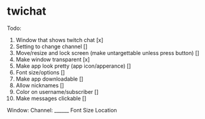 # twichat

Todo:
  1. Window that shows twitch chat [x]
  2. Setting to change channel []
  3. Move/resize and lock screen (make untargettable unless press button) []
  4. Make window transparent [x]
  5. Make app look pretty (app icon/apperance) []
  6. Font size/options []
  7. Make app downloadable []
  8. Allow nicknames []
  9. Color on username/subscriber []
  10. Make messages clickable []

Window:
  Channel: ______
  Font
  Size
  Location
  
